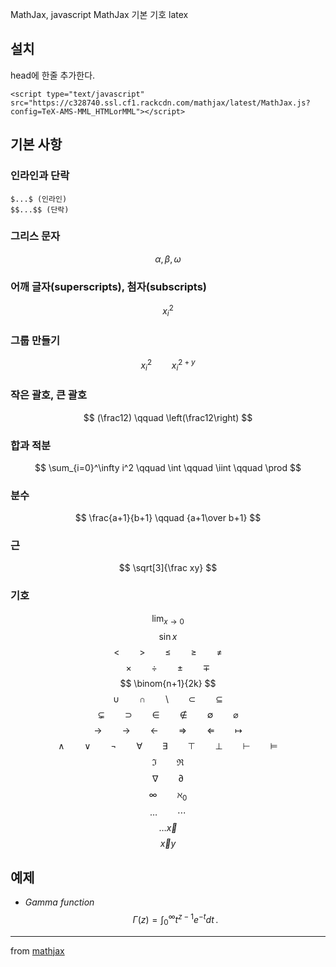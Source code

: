 MathJax, javascript
MathJax 기본 기호
latex

## 설치
head에 한줄 추가한다.

    <script type="text/javascript"  src="https://c328740.ssl.cf1.rackcdn.com/mathjax/latest/MathJax.js?config=TeX-AMS-MML_HTMLorMML"></script>

## 기본 사항
### 인라인과 단락
    $...$ (인라인)
    $$...$$ (단락)

### 그리스 문자

$$
\alpha, \beta, \omega
$$

### 어깨 글자(superscripts), 첨자(subscripts)
$$
x_i^2
$$

### 그룹 만들기
$$
x_i^2 \qquad x_i^{2+y}
$$

### 작은 괄호, 큰 괄호
$$
(\frac12) \qquad \left(\frac12\right)
$$

### 합과 적분
$$
\sum_{i=0}^\infty i^2 \qquad \int \qquad \iint \qquad \prod
$$

### 분수
$$
\frac{a+1}{b+1} \qquad {a+1\over b+1}
$$

### 근
$$
\sqrt[3]{\frac xy}
$$

### 기호
$$
\lim_{x\to 0}
$$
$$
\sin x 
$$
$$
\lt  \qquad \gt  \qquad \le  \qquad \ge  \qquad \neq
$$
$$
\times  \qquad \div  \qquad \pm  \qquad \mp 
$$
$$
\binom{n+1}{2k}
$$
$$
\cup \qquad \cap \qquad \setminus \qquad \subset \qquad \subseteq 
$$
$$
\subsetneq  \qquad \supset  \qquad \in  \qquad \notin  \qquad \emptyset  \qquad \varnothing
$$
$$
\to  \qquad \rightarrow  \qquad \leftarrow  \qquad \Rightarrow  \qquad \Leftarrow  \qquad \mapsto
$$
$$
\land  \qquad \lor \qquad \lnot \qquad \forall \qquad \exists \qquad \top \qquad \bot \qquad \vdash \qquad \vDash
$$
$$
\Im  \qquad \Re
$$
$$
\nabla \qquad \partial 
$$
$$
\infty \qquad \aleph_0
$$
$$
\ldots \qquad \cdots
$$
$$
\text{…}
\vec x
$$
$$
\overrightarrow xy 
$$


## 예제
* *Gamma function*
$$
\Gamma(z) = \int_0^\infty t^{z-1}e^{-t}dt\,.
$$

---------

from [mathjax](http://meta.math.stackexchange.com/questions/5020/mathjax-basic-tutorial-and-quick-reference)